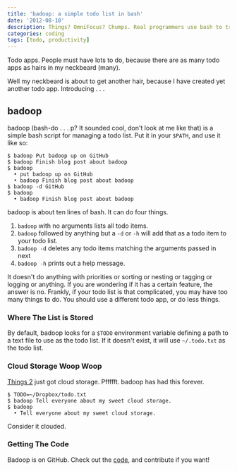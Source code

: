 ```yaml
---
title: 'badoop: a simple todo list in bash'
date: '2012-08-10'
description: Things? OmniFocus? Chumps. Real programmers use bash to track their todos.
categories: coding
tags: [todo, productivity]
---
```


Todo apps. People must have lots to do, because there are as many todo apps as
hairs in my neckbeard (many).

Well my neckbeard is about to get another hair, because I have created yet
another todo app. Introducing . . .

## badoop

badoop (bash-do . . . p? It sounded cool, don't look at me like that) is a
simple bash script for managing a todo list. Put it in your `$PATH`, and use it
like so:


```
$ badoop Put badoop up on GitHub
$ badoop Finish blog post about badoop
$ badoop
  • put badoop up on GitHub
  • badoop Finish blog post about badoop
$ badoop -d GitHub
$ badoop
  • badoop Finish blog post about badoop
```

badoop is about ten lines of bash. It can do four things.

1. `badoop` with no arguments lists all todo items.
1. `badoop` followed by anything but a `-d` or `-h` will add that as a todo
    item to your todo list.
1. `badoop -d` deletes any todo items matching the arguments passed in next
1. `badoop -h` prints out a help message.

It doesn't do anything with priorities or sorting or nesting or tagging or
logging or anything. If you are wondering if it has a certain feature, the
answer is no. Frankly, if your todo list is that complicated, you may have too
many things to do. You should use a different todo app, or do less things.

### Where The List is Stored

By default, badoop looks for a `$TODO` environment variable defining a path
to a text file to use as the todo list. If it doesn't exist, it will use
`~/.todo.txt` as the todo list.

### Cloud Storage Woop Woop

[Things 2](http://culturedcode.com/things/) just got cloud storage. Pffffft.
badoop has had this forever.

```
$ TODO=~/Dropbox/todo.txt
$ badoop Tell everyone about my sweet cloud storage.
$ badoop
  • Tell everyone about my sweet cloud storage.
```

Consider it clouded.

### Getting The Code

Badoop is on GitHub. Check out the [code](https://github.com/jergason/badoop),
and contribute if you want!
